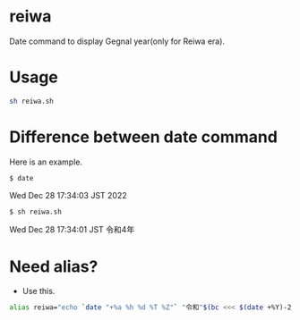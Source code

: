 # reiwa
Date command to display Gegnal year(only for Reiwa era).


# Usage
```sh
sh reiwa.sh
```

# Difference between date command

Here is an example.

```sh
$ date
```
Wed Dec 28 17:34:03 JST 2022

```sh
$ sh reiwa.sh
```
Wed Dec 28 17:34:01 JST 令和4年

# Need alias?
- Use this.
```sh
alias reiwa="echo `date "+%a %h %d %T %Z"` "令和"$(bc <<< $(date +%Y)-2018)"年""
```
